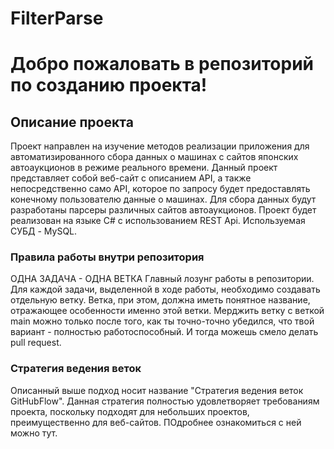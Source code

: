 # FilterParse

# Добро пожаловать в репозиторий по созданию проекта!
## Описание проекта
Проект направлен на изучение методов реализации приложения для автоматизированного сбора данных о машинах с сайтов японских автоаукционов в режиме реального времени. Данный проект представляет собой веб-сайт с описанием API, а также непосредственно само API, которое по запросу будет предоставлять конечному пользователю данные о машинах. Для сбора данных будут разработаны парсеры различных сайтов автоаукционов. Проект будет реализован на языке C# с использованием REST Api. Используемая СУБД - MySQL.

### Правила работы внутри репозитория
ОДНА ЗАДАЧА - ОДНА ВЕТКА
Главный лозунг работы в репозитории. Для каждой задачи, выделенной в ходе работы, необходимо создавать отдельную ветку. Ветка, при этом, должна иметь понятное название, отражающее особенности именно этой ветки. Мерджить ветку с веткой main можно только после того, как ты точно-точно убедился, что твой вариант - полностью работоспособный. И тогда можешь смело делать pull request.

### Стратегия ведения веток
Описанный выше подход носит название "Стратегия ведения веток GitHubFlow". Данная стратегия полностью удовлетворяет требованиям проекта, поскольку подходят для небольших проектов, преимущественно для веб-сайтов. ПОдробнее ознакомиться с ней можно тут.
